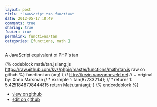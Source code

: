 ```yaml
---
layout: post
title: "JavaScript tan function"
date: 2012-05-17 18:49
comments: true
sharing: true
footer: true
permalink: functions/tan
categories: [functions, math ]
---
```

A JavaScript equivalent of PHP's tan
<!-- more -->
{% codeblock math/tan.js lang:js https://raw.github.com/kvz/phpjs/master/functions/math/tan.js raw on github %}
function tan (arg) {
    // http://kevin.vanzonneveld.net
    // +   original by: Onno Marsman
    // *     example 1: tan(8723321.4);
    // *     returns 1: 5.4251848798444815
    return Math.tan(arg);
}
{% endcodeblock %}
<ul>
 <li><a href="https://github.com/kvz/phpjs/blob/master/functions/math/tan.js">view on github</a></li>
 <li><a href="https://github.com/kvz/phpjs/edit/master/functions/math/tan.js">edit on github</a></li>
</ul>
